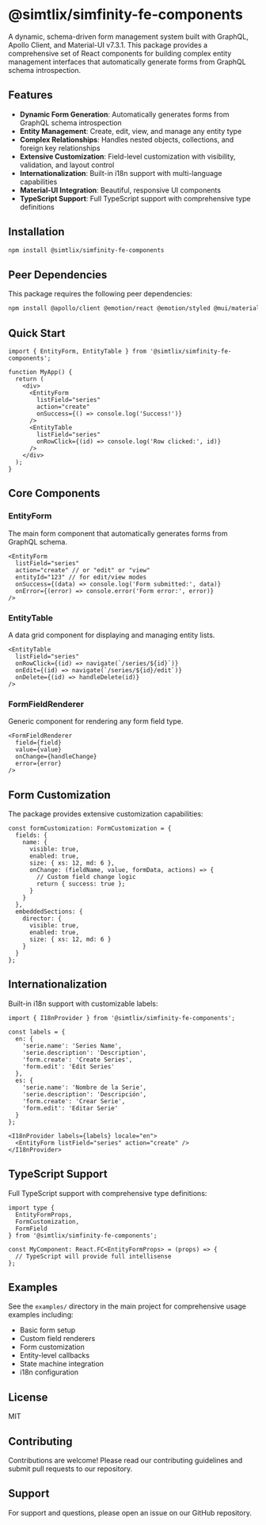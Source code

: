 # @simtlix/simfinity-fe-components

A dynamic, schema-driven form management system built with GraphQL, Apollo Client, and Material-UI v7.3.1. This package provides a comprehensive set of React components for building complex entity management interfaces that automatically generate forms from GraphQL schema introspection.

## Features

- **Dynamic Form Generation**: Automatically generates forms from GraphQL schema introspection
- **Entity Management**: Create, edit, view, and manage any entity type
- **Complex Relationships**: Handles nested objects, collections, and foreign key relationships
- **Extensive Customization**: Field-level customization with visibility, validation, and layout control
- **Internationalization**: Built-in i18n support with multi-language capabilities
- **Material-UI Integration**: Beautiful, responsive UI components
- **TypeScript Support**: Full TypeScript support with comprehensive type definitions

## Installation

```bash
npm install @simtlix/simfinity-fe-components
```

## Peer Dependencies

This package requires the following peer dependencies:

```bash
npm install @apollo/client @emotion/react @emotion/styled @mui/material @mui/icons-material @mui/system @mui/x-data-grid graphql react react-dom
```

## Quick Start

```tsx
import { EntityForm, EntityTable } from '@simtlix/simfinity-fe-components';

function MyApp() {
  return (
    <div>
      <EntityForm
        listField="series"
        action="create"
        onSuccess={() => console.log('Success!')}
      />
      <EntityTable
        listField="series"
        onRowClick={(id) => console.log('Row clicked:', id)}
      />
    </div>
  );
}
```

## Core Components

### EntityForm
The main form component that automatically generates forms from GraphQL schema.

```tsx
<EntityForm
  listField="series"
  action="create" // or "edit" or "view"
  entityId="123" // for edit/view modes
  onSuccess={(data) => console.log('Form submitted:', data)}
  onError={(error) => console.error('Form error:', error)}
/>
```

### EntityTable
A data grid component for displaying and managing entity lists.

```tsx
<EntityTable
  listField="series"
  onRowClick={(id) => navigate(`/series/${id}`)}
  onEdit={(id) => navigate(`/series/${id}/edit`)}
  onDelete={(id) => handleDelete(id)}
/>
```

### FormFieldRenderer
Generic component for rendering any form field type.

```tsx
<FormFieldRenderer
  field={field}
  value={value}
  onChange={handleChange}
  error={error}
/>
```

## Form Customization

The package provides extensive customization capabilities:

```tsx
const formCustomization: FormCustomization = {
  fields: {
    name: {
      visible: true,
      enabled: true,
      size: { xs: 12, md: 6 },
      onChange: (fieldName, value, formData, actions) => {
        // Custom field change logic
        return { success: true };
      }
    }
  },
  embeddedSections: {
    director: {
      visible: true,
      enabled: true,
      size: { xs: 12, md: 6 }
    }
  }
};
```

## Internationalization

Built-in i18n support with customizable labels:

```tsx
import { I18nProvider } from '@simtlix/simfinity-fe-components';

const labels = {
  en: {
    'serie.name': 'Series Name',
    'serie.description': 'Description',
    'form.create': 'Create Series',
    'form.edit': 'Edit Series'
  },
  es: {
    'serie.name': 'Nombre de la Serie',
    'serie.description': 'Descripción',
    'form.create': 'Crear Serie',
    'form.edit': 'Editar Serie'
  }
};

<I18nProvider labels={labels} locale="en">
  <EntityForm listField="series" action="create" />
</I18nProvider>
```

## TypeScript Support

Full TypeScript support with comprehensive type definitions:

```tsx
import type { 
  EntityFormProps, 
  FormCustomization, 
  FormField 
} from '@simtlix/simfinity-fe-components';

const MyComponent: React.FC<EntityFormProps> = (props) => {
  // TypeScript will provide full intellisense
};
```

## Examples

See the `examples/` directory in the main project for comprehensive usage examples including:

- Basic form setup
- Custom field renderers
- Form customization
- Entity-level callbacks
- State machine integration
- i18n configuration

## License

MIT

## Contributing

Contributions are welcome! Please read our contributing guidelines and submit pull requests to our repository.

## Support

For support and questions, please open an issue on our GitHub repository.
